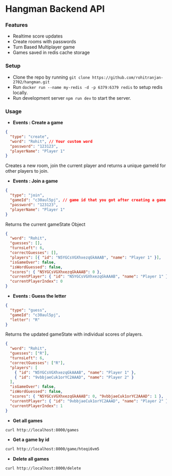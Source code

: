 # Hangman Backend API

### Features

- Realtime score updates
- Create rooms with passwords
- Turn Based Multiplayer game
- Games saved in redis cache storage

### Setup

- Clone the repo by running `git clone https://github.com/rohitranjan-2702/hangman.git `
- Run `docker run --name my-redis -d -p 6379:6379 redis` to setup redis locally.
- Run development server `npm run dev` to start the server.

### Usage

- **Events : Create a game**

```json
{
  "type": "create",
  "word": "Rohit", // Your custom word
  "password": "123123",
  "playerName": "Player 1"
}
```

Creates a new room, join the current player and returns a unique gameId for other players to join.

- **Events : Join a game**

```json
{
  "type": "join",
  "gameId": "c30aul5pj", // game id that you got after creating a game
  "password": "123123",
  "playerName": "Player 1"
}
```

Returns the current gameState Object

```json
{
  "word": "Rohit",
  "guesses": [],
  "turnsLeft": 6,
  "correctGuesses": [],
  "players": [{ "id": "N5YGCsVGXhxezqGkAAAB", "name": "Player 1" }],
  "isGameOver": false,
  "isWordGuessed": false,
  "scores": { "N5YGCsVGXhxezqGkAAAB": 0 },
  "currentPlayer": { "id": "N5YGCsVGXhxezqGkAAAB", "name": "Player 1" },
  "currentPlayerIndex": 0
}
```

- **Events : Guess the letter**

```json
{
  "type": "guess",
  "gameId": "c30aul5pj",
  "letter": "R"
}
```

Returns the updated gameState with individual scores of players.

```json
{
  "word": "Rohit",
  "guesses": ["R"],
  "turnsLeft": 6,
  "correctGuesses": ["R"],
  "players": [
    { "id": "N5YGCsVGXhxezqGkAAAB", "name": "Player 1" },
    { "id": "9vbbjaeCuk1orYC2AAAD", "name": "Player 2" }
  ],
  "isGameOver": false,
  "isWordGuessed": false,
  "scores": { "N5YGCsVGXhxezqGkAAAB": 0, "9vbbjaeCuk1orYC2AAAD": 1 },
  "currentPlayer": { "id": "9vbbjaeCuk1orYC2AAAD", "name": "Player 2" },
  "currentPlayerIndex": 1
}
```

- **Get all games**

```bash
curl http://localhost:8000/games
```

- **Get a game by id**

```bash
curl http://localhost:8000/game/hteqi6vm5
```

- **Delete all games**

```bash
curl http://localhost:8000/delete
```
